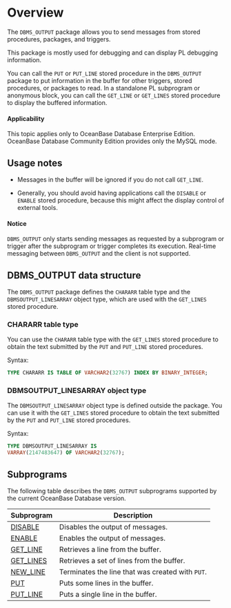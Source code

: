 # Overview

The `DBMS_OUTPUT` package allows you to send messages from stored procedures, packages, and triggers.

This package is mostly used for debugging and can display PL debugging information.

You can call the `PUT` or `PUT_LINE` stored procedure in the `DBMS_OUTPUT` package to put information in the buffer for other triggers, stored procedures, or packages to read. In a standalone PL subprogram or anonymous block, you can call the `GET_LINE` or `GET_LINES` stored procedure to display the buffered information.

<main id="notice" >
    <h4>Applicability</h4>
    <p>This topic applies only to OceanBase Database Enterprise Edition. OceanBase Database Community Edition provides only the MySQL mode. </p>
  </main>


## Usage notes

* Messages in the buffer will be ignored if you do not call `GET_LINE`.


* Generally, you should avoid having applications call the `DISABLE` or `ENABLE` stored procedure, because this might affect the display control of external tools.



<main id="notice" type='notice'>
    <h4>Notice</h4>
    <p><code>DBMS_OUTPUT</code> only starts sending messages as requested by a subprogram or trigger after the subprogram or trigger completes its execution. Real-time messaging between <code>DBMS_OUTPUT</code> and the client is not supported. </p>
  </main>

DBMS_OUTPUT data structure
-------------------------------------

The `DBMS_OUTPUT` package defines the `CHARARR` table type and the `DBMSOUTPUT_LINESARRAY` object type, which are used with the `GET_LINES` stored procedure.

### CHARARR table type

You can use the `CHARARR` table type with the `GET_LINES` stored procedure to obtain the text submitted by the `PUT` and `PUT_LINE` stored procedures.

Syntax:

```sql
TYPE CHARARR IS TABLE OF VARCHAR2(32767) INDEX BY BINARY_INTEGER;
```



### DBMSOUTPUT_LINESARRAY object type

The `DBMSOUTPUT_LINESARRAY` object type is defined outside the package. You can use it with the `GET_LINES` stored procedure to obtain the text submitted by the `PUT` and `PUT_LINE` stored procedures.

Syntax:

```sql
TYPE DBMSOUTPUT_LINESARRAY IS
VARRAY(2147483647) OF VARCHAR2(32767);
```



## Subprograms

The following table describes the `DBMS_OUTPUT` subprograms supported by the current OceanBase Database version.


| **Subprogram** | **Description** |
|----------------------------------------------------------|-----------------|
| [DISABLE](2.disable-oracle.md) | Disables the output of messages.  |
| [ENABLE](3.enable-oracle.md) | Enables the output of messages.  |
| [GET_LINE](4.get-line-oracle.md) | Retrieves a line from the buffer.  |
| [GET_LINES](5.get-lines-oracle.md) | Retrieves a set of lines from the buffer.  |
| [NEW_LINE](6.new-line-oracle.md) | Terminates the line that was created with `PUT`.  |
| [PUT](7.put-oracle.md) | Puts some lines in the buffer.  |
| [PUT_LINE](8.put-line-oracle.md) | Puts a single line in the buffer.  |



